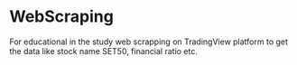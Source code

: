 # WebScraping
For educational in the study web scrapping on TradingView platform to get the data like stock name SET50, financial ratio etc.
